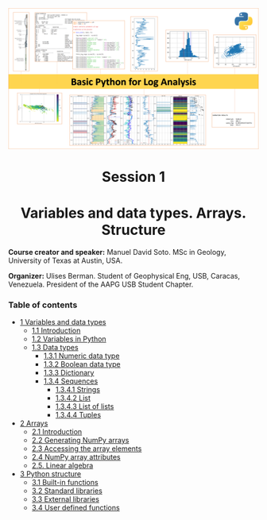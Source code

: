 <div class="cell markdown">

<img src="NB_images\portada.png" style="width:1000px" align="center">

<h1><center>Session 1</center></h1>

<h1><center>Variables and data types. Arrays. Structure</center></h1>

**Course creator and speaker:** Manuel David Soto. MSc in Geology,
University of Texas at Austin, USA.

**Organizer:** Ulises Berman. Student of Geophysical Eng, USB, Caracas,
Venezuela. President of the AAPG USB Student Chapter.

<a  id="toc"></a>

<h3>Table of contents</h3>

  - [1 Variables and data types](#variables)
      - [1.1 Introduction](#intro)
      - [1.2 Variables in Python](#variables)
      - [1.3 Data types](#data_types)
          - [1.3.1 Numeric data type](#numeric_data_type)
          - [1.3.2 Boolean data type](#boolean_data_type)
          - [1.3.3 Dictionary](#dictionary)
          - [1.3.4 Sequences](#sequences)
              - [1.3.4.1 Strings](#strings)
              - [1.3.4.2 List](#lists)
              - [1.3.4.3 List of lists](#list_list)
              - [1.3.4.4 Tuples](#tuples)
  - [2 Arrays](#arrays)
      - [2.1 Introduction](#numpy_basics)
      - [2.2 Generating NumPy arrays](#creation1)  
      - [2.3 Accessing the array elements](#numpy_accesing)
      - [2.4 NumPy array attributes](#numpy_attributes)
      - [2.5. Linear algebra](#lineal_algebra)
  - [3 Python structure](#struc)
      - [3.1 Built-in functions](#bif)
      - [3.2 Standard libraries](#sl)  
      - [3.3 External libraries](#el)
      - [3.4 User defined functions](#udf)

</div>